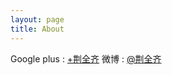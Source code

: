 ```yaml
---
layout: page
title: About
---
```


Google plus : [+荆全齐](https://plus.google.com/+荆全齐42)
微博 : [@荆全齐](http://weibo.com/jingqq5210)

